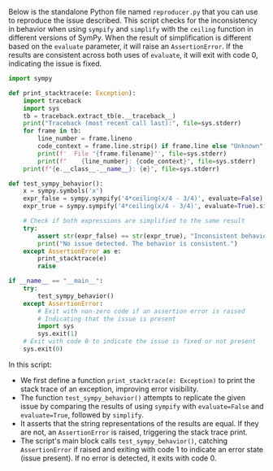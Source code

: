 Below is the standalone Python file named `reproducer.py` that you can use to reproduce the issue described. This script checks for the inconsistency in behavior when using `sympify` and `simplify` with the `ceiling` function in different versions of SymPy. When the result of simplification is different based on the `evaluate` parameter, it will raise an `AssertionError`. If the results are consistent across both uses of `evaluate`, it will exit with code 0, indicating the issue is fixed.

```python
import sympy

def print_stacktrace(e: Exception):
    import traceback
    import sys
    tb = traceback.extract_tb(e.__traceback__)
    print("Traceback (most recent call last):", file=sys.stderr)
    for frame in tb:
        line_number = frame.lineno
        code_context = frame.line.strip() if frame.line else "Unknown"
        print(f'  File "{frame.filename}"', file=sys.stderr)
        print(f"    {line_number}: {code_context}", file=sys.stderr)
    print(f"{e.__class__.__name__}: {e}", file=sys.stderr)

def test_sympy_behavior():
    x = sympy.symbols('x')
    expr_false = sympy.sympify('4*ceiling(x/4 - 3/4)', evaluate=False).simplify()
    expr_true = sympy.sympify('4*ceiling(x/4 - 3/4)', evaluate=True).simplify()

    # Check if both expressions are simplified to the same result
    try:
        assert str(expr_false) == str(expr_true), "Inconsistent behavior detected."
        print("No issue detected. The behavior is consistent.")
    except AssertionError as e:
        print_stacktrace(e)
        raise

if __name__ == "__main__":
    try:
        test_sympy_behavior()
    except AssertionError:
        # Exit with non-zero code if an assertion error is raised
        # Indicating that the issue is present
        import sys
        sys.exit(1)
    # Exit with code 0 to indicate the issue is fixed or not present
    sys.exit(0)
```

In this script:
- We first define a function `print_stacktrace(e: Exception)` to print the stack trace of an exception, improving error visibility.
- The function `test_sympy_behavior()` attempts to replicate the given issue by comparing the results of using `sympify` with `evaluate=False` and `evaluate=True`, followed by `simplify`.
- It asserts that the string representations of the results are equal. If they are not, an `AssertionError` is raised, triggering the stack trace print.
- The script's main block calls `test_sympy_behavior()`, catching `AssertionError` if raised and exiting with code 1 to indicate an error state (issue present). If no error is detected, it exits with code 0.